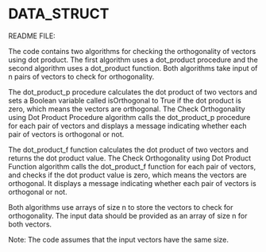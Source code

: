 # DATA_STRUCT
README FILE:

The code contains two algorithms for checking the orthogonality of vectors using dot product. The first algorithm uses a dot_product procedure and the second algorithm uses a dot_product function. Both algorithms take input of n pairs of vectors to check for orthogonality.

The dot_product_p procedure calculates the dot product of two vectors and sets a Boolean variable called isOrthogonal to True if the dot product is zero, which means the vectors are orthogonal. The Check Orthogonality using Dot Product Procedure algorithm calls the dot_product_p procedure for each pair of vectors and displays a message indicating whether each pair of vectors is orthogonal or not.

The dot_product_f function calculates the dot product of two vectors and returns the dot product value. The Check Orthogonality using Dot Product Function algorithm calls the dot_product_f function for each pair of vectors, and checks if the dot product value is zero, which means the vectors are orthogonal. It displays a message indicating whether each pair of vectors is orthogonal or not.

Both algorithms use arrays of size n to store the vectors to check for orthogonality. The input data should be provided as an array of size n for both vectors.

Note: The code assumes that the input vectors have the same size.
